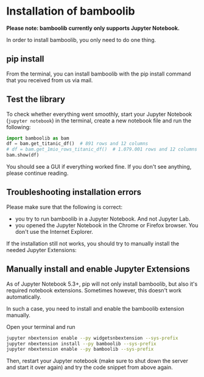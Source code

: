 # Installation of bamboolib

**Please note: bamboolib currently only supports Jupyter Notebook.**

In order to install bamboolib, you only need to do one thing.

## pip install

From the terminal, you can install bamboolib with the pip install command that you received from us via mail.

## Test the library

To check whether everything went smoothly, start your Jupyter Notebook (`jupyter notebook`) in the terminal, create a new notebook file and run the following:

```python
import bamboolib as bam
df = bam.get_titanic_df()  # 891 rows and 12 columns
# df = bam.get_1mio_rows_titanic_df()  # 1.079.001 rows and 12 columns
bam.show(df)
```

You should see a GUI if everything worked fine. If you don't see anything, please continue reading.

## Troubleshooting installation errors

Please make sure that the following is correct:
- you try to run bamboolib in a Jupyter Notebook. And not Jupyter Lab.
- you opened the Jupyter Notebook in the Chrome or Firefox browser. You don't use the Internet Explorer.

If the installation still not works, you should try to manually install the needed Jupyter Extensions:

## Manually install and enable Jupyter Extensions

As of Jupyter Notebook 5.3+, pip will not only install bamboolib, but also it's required notebook extensions. Sometimes however, this doesn't work automatically.

In such a case, you need to install and enable the bamboolib extension manually.

Open your terminal and run
```bash
jupyter nbextension enable --py widgetsnbextension --sys-prefix
jupyter nbextension install --py bamboolib --sys-prefix
jupyter nbextension enable --py bamboolib --sys-prefix
```

Then, restart your Jupyter notebook (make sure to shut down the server and start it over again) and try the code snippet from above again.
